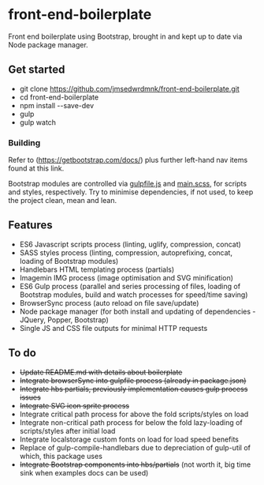 # front-end-boilerplate
Front end boilerplate using Bootstrap, brought in and kept up to date via Node package manager.

## Get started
* git clone https://github.com/jmsedwrdmnk/front-end-boilerplate.git
* cd front-end-boilerplate
* npm install --save-dev
* gulp
* gulp watch

### Building
Refer to (https://getbootstrap.com/docs/) plus further left-hand nav items found at this link.

Bootstrap modules are controlled via [gulpfile.js](https://github.com/jmsedwrdmnk/front-end-boilerplate/blob/master/gulpfile.js) and [main.scss](https://github.com/jmsedwrdmnk/front-end-boilerplate/blob/master/src/scss/main.scss), for scripts and styles, respectively. Try to minimise dependencies, if not used, to keep the project clean, mean and lean.

## Features
* ES6 Javascript scripts process (linting, uglify, compression, concat)
* SASS styles process (linting, compression, autoprefixing, concat, loading of Bootstrap modules)
* Handlebars HTML templating process (partials)
* Imagemin IMG process (image optimisation and SVG minification)
* ES6 Gulp process (parallel and series processing of files, loading of Bootstrap modules, build and watch processes for speed/time saving)
* BrowserSync process (auto reload on file save/update)
* Node package manager (for both install and updating of dependencies - JQuery, Popper, Bootstrap)
* Single JS and CSS file outputs for minimal HTTP requests

## To do
* ~~Update README.md with details about boilerplate~~
* ~~Integrate browserSync into gulpfile process (already in package.json)~~
* ~~Integrate hbs partials, previously implementation causes gulp process issues~~
* ~~Integrate SVG icon sprite process~~
* Integrate critical path process for above the fold scripts/styles on load
* Integrate non-critical path process for below the fold lazy-loading of scripts/styles after initial load
* Integrate localstorage custom fonts on load for load speed benefits
* Replace of gulp-compile-handlebars due to depreciation of gulp-util of which, this package uses
* ~~Integrate Bootstrap components into hbs/partials~~ (not worth it, big time sink when examples docs can be used)
